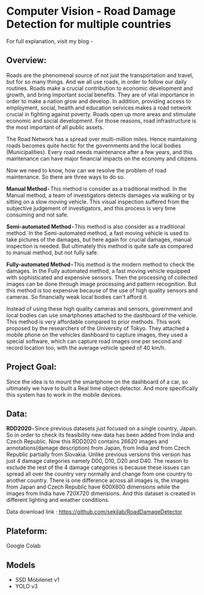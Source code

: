 # Computer Vision - Road Damage Detection for multiple countries

For full explanation, visit my blog - 

## Overview:
Roads are the phenomenal source of not just the transportation and travel, but for so many things. And we all use roads, in order to follow our daily routines. Roads make a crucial contribution to economic development and growth, and bring important social benefits. They are of vital importance in order to make a nation grow and develop. In addition, providing access to employment, social, health and education services makes a road network crucial in fighting against poverty. Roads open up more areas and stimulate economic and social development. For those reasons, road infrastructure is the most important of all public assets.

The Road Network has a spread over multi-million miles. Hence maintaining roads becomes quite hectic for the governments and the local bodies (Municipalities). Every road needs maintenance after a few years, and this maintenance can have major financial impacts on the economy and citizens.

Now we need to know, how can we resolve the problem of road maintenance. So there are three ways to do so. 

**Manual Method -** This method is consider as a traditional method. In the ​Manual method, a team of investigators detects damages via walking or by sitting on a slow moving vehicle. This visual inspection suffered from the subjective judgement of investigators, and this process is very time consuming and not safe.

**Semi-automated Method -** This method is also consider as a traditional method. In the ​Semi-automated method, a fast moving vehicle is used to take pictures of the damages, but here again for crucial damages, manual inspection is needed. But ultimately this method is quite safe as compared to manual method, but not fully safe.

**Fully-automated Method -** This method is the modern method to check the damages. In the ​Fully automated method, a fast moving vehicle equipped with sophisticated and expensive sensors. Then the processing of collected images can be done through image processing and pattern recognition. But this method is too expensive because of the use of high quality sensors and cameras. So financially weak local bodies can't afford it.

Instead of using these high quality cameras and sensors, government and local bodies can use smartphones attached to the dashboard of the vehicle. This method is very affordable compared to prior methods. This work proposed by the researchers of the University of Tokyo. They attached a mobile phone on the vehicles dashboard to capture images, they used a special software, which can capture road images one per second and record location too, with the average vehicle speed of 40 km/h.

## Project Goal:
Since the idea is to mount the smartphone on the dashboard of a car, so ultimately we have to built a Real time object detector. And more specifically this system has to work in the mobile devices.

## Data:
**RDD2020 -** Since previous datasets just focused on a single country, Japan. So in order to check its feasibility new data has been added from India and Czech Republic. Now this ​RDD2020 contains 26620 images and annotations(damage description) from Japan, from India and from Czech Republic partially from Slovakia. Unlike previous versions this version has just 4 damage categories namely D00, D10, D20 and D40. The reason to exclude the rest of the 4 damage categories is because these issues can spread all over the country very normally and change from one country to another country.
There is one difference across all images is, the images from Japan and Czech Republic have 600X600 dimensions while the images from India have 720X720 dimensions. And this dataset is created in different lighting and weather conditions.

Data download link : https://github.com/sekilab/RoadDamageDetector

## Plateform:
Google Colab

## Models
- SSD Mobilenet v1
- YOLO v3


